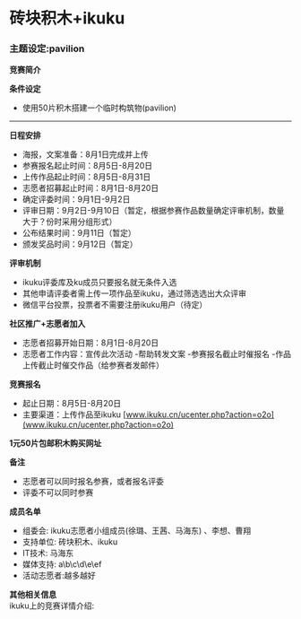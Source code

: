 # 砖块积木+ikuku

### 主题设定:pavilion  

**竞赛简介**  

**条件设定**  
* 使用50片积木搭建一个临时构筑物(pavilion)  

----



**日程安排**
* 海报，文案准备：8月1日完成并上传
* 参赛报名起止时间：8月5日-8月20日
* 上传作品起止时间：8月5日-8月31日
* 志愿者招募起止时间：8月1日-8月20日
* 确定评委时间：9月1日-9月2日
* 评审日期：9月2日-9月10日（暂定，根据参赛作品数量确定评审机制，数量大于？份时采用分组形式）
* 公布结果时间：9月11日（暂定）
* 颁发奖品时间：9月12日（暂定）

**评审机制**  
* ikuku评委库及ku成员只要报名就无条件入选
* 其他申请评委者需上传一项作品至ikuku，通过筛选选出大众评审
* 微信平台投票，投票者不需要注册ikuku用户（待定）

**社区推广+志愿者加入**  
* 志愿者招募开始日期：8月1日-8月20日
* 志愿者工作内容：宣传此次活动
                 -帮助转发文案
                 -参赛报名截止时催报名
                 -作品上传截止时催交作品（给参赛者发邮件）

**竞赛报名**  
* 起止日期：8月5日-8月20日
* 主要渠道：上传作品至ikuku [www.ikuku.cn/ucenter.php?action=o2o](www.ikuku.cn/ucenter.php?action=o2o)

**1元50片包邮积木购买网址**  


**备注**
* 志愿者可以同时报名参赛，或者报名评委
* 评委不可以同时参赛

**成员名单**   

* 组委会: ikuku志愿者小组成员(徐璐、王茜、马海东) 、李想、曹翔
* 支持单位: 砖块积木、ikuku  
* IT技术: 马海东
* 媒体支持: a\b\c\d\e\ef
* 活动志愿者:越多越好

**其他相关信息**  
ikuku上的竞赛详情介绍:   